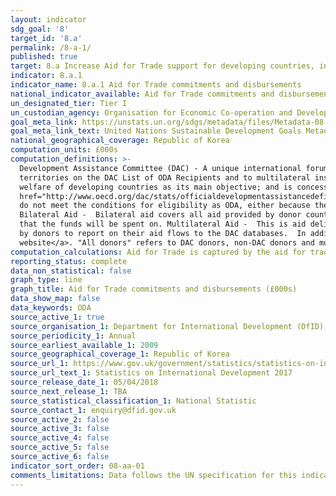 ```yaml
---
layout: indicator
sdg_goal: '8'
target_id: '8.a'
permalink: /8-a-1/
published: true
target: 8.a Increase Aid for Trade support for developing countries, in particular least developed countries, including through the Enhanced Integrated Framework for Trade-related Technical Assistance to Least Developed Countries
indicator: 8.a.1
indicator_name: 8.a.1 Aid for Trade commitments and disbursements
national_indicator_available: Aid for Trade commitments and disbursements
un_designated_tier: Tier I
un_custodian_agency: Organisation for Economic Co-operation and Development (OECD)
goal_meta_link: https://unstats.un.org/sdgs/metadata/files/Metadata-08-0A-01.pdf 
goal_meta_link_text: United Nations Sustainable Development Goals Metadata (PDF 208 KB)
national_geographical_coverage: Republic of Korea
computation_units: £000s
computation_definitions: >-
  Development Assistance Committee (DAC) - A unique international forum of many of the largest funders of aid, including 30 DAC Members. The World Bank, IMF and UNDP participate as observers. Official development assistance (ODA) - The DAC defines ODA as “those flows to countries and
  territories on the DAC List of ODA Recipients and to multilateral institutions which are i) provided by official agencies, including state and local governments, or by their executive agencies; and ii) each transaction is administered with the promotion of the economic development and
  welfare of developing countries as its main objective; and is concessional in character and conveys a grant element of at least 25 per cent (calculated at a rate of discount of 10 per cent) See the <a
  href="http://www.oecd.org/dac/stats/officialdevelopmentassistancedefinitionandcoverage.htm">ODA Definition</a> for more information. Other official flows (OOF) - Other official flows (excluding officially supported export credits) are defined as transactions by the official sector which
  do not meet the conditions for eligibility as ODA, either because they are not primarily aimed at development, or because they are not sufficiently concessional. (<a href="http://www.oecd.org/dac/stats/documentupload/DCDDAC(2016)3FINAL.pdf">DAC Information Document</a> - Para 24).
  Bilateral Aid -  Bilateral aid covers all aid provided by donor countries when the recipient country, sector or project is known. Bilateral aid also includes aid that is channelled through a multilateral organisation where the government department determines the country, sector or theme
  that the funds will be spent on. Multilateral Aid -  This is aid delivered in the form of core contributions to organisations on the DAC List of Multilateral Organisations.  Purpose Codes - The DAC (Development Assistance Committee) Secretariat maintains various code lists which are used
  by donors to report on their aid flows to the DAC databases.  In addition, these codes are used to classify information in the DAC databases. The sector classification codes used can be found on the <a href="http://www.oecd.org/dac/stats/purposecodessectorclassification.htm">OECD
  website</a>. "All donors" refers to DAC donors, non-DAC donors and multilateral organisations.
computation_calculations: Aid for Trade is captured by the aid for trade marker (<a href="http://www.oecd.org/dac/stats/purposecodessectorclassification.htm">OECD website</a>).
reporting_status: complete
data_non_statistical: false
graph_type: line
graph_title: Aid for Trade commitments and disbursements (£000s)
data_show_map: false
data_keywords: ODA
source_active_1: true
source_organisation_1: Department for International Development (DfID)
source_periodicity_1: Annual
source_earliest_available_1: 2009
source_geographical_coverage_1: Republic of Korea
source_url_1: https://www.gov.uk/government/statistics/statistics-on-international-development-2017
source_url_text_1: Statistics on International Development 2017
source_release_date_1: 05/04/2018
source_next_release_1: TBA
source_statistical_classification_1: National Statistic
source_contact_1: enquiry@dfid.gov.uk
source_active_2: false
source_active_3: false
source_active_4: false
source_active_5: false
source_active_6: false
indicator_sort_order: 08-aa-01
comments_limitations: Data follows the UN specification for this indicator. This indicator has been identified in collaboration with topic experts.
---
```

